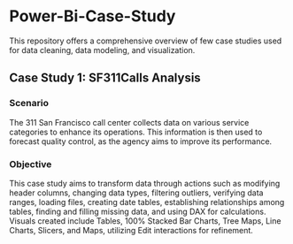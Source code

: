 # Power-Bi-Case-Study
This repository offers a comprehensive overview of few case studies used for data cleaning, data modeling, and visualization.
## Case Study 1: SF311Calls Analysis
### Scenario
The 311 San Francisco call center collects data on various service categories to enhance its operations. This information is then used to forecast quality control, as the agency aims to improve its performance.
### Objective
This case study aims to transform data through actions such as modifying header columns, changing data types, filtering outliers, verifying data ranges, loading files, creating date tables, establishing relationships among tables, finding and filling missing data, and using DAX for calculations.
Visuals created include Tables, 100% Stacked Bar Charts, Tree Maps, Line Charts, Slicers, and Maps, utilizing Edit interactions for refinement.

